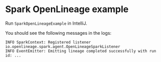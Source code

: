 # Spark OpenLineage example

Run `SparkOpenLineageExample` in IntelliJ.

You should see the following messages in the logs:

```
INFO SparkContext: Registered listener io.openlineage.spark.agent.OpenLineageSparkListener
INFO EventEmitter: Emitting lineage completed successfully with run id: ...
```
